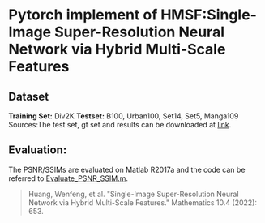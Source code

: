 # Pytorch implement of HMSF:Single-Image Super-Resolution Neural Network via Hybrid Multi-Scale Features

## Dataset
**Training Set:** Div2K
**Testset:** B100, Urban100, Set14, Set5, Manga109
Sources:The test set, gt set and results can be downloaded at [link](https://drive.google.com/file/d/1_6pDviaEXtVmH4XjrrkkSd7gqNdtOEos/view?usp=sharing).

## Evaluation:
The PSNR/SSIMs are evaluated on Matlab R2017a and the code can be referred to [Evaluate_PSNR_SSIM.m](https://github.com/yulunzhang/RCAN/blob/master/RCAN_TestCode/Evaluate_PSNR_SSIM.m).

> Huang, Wenfeng, et al. "Single-Image Super-Resolution Neural Network via Hybrid Multi-Scale Features." Mathematics 10.4 (2022): 653.

